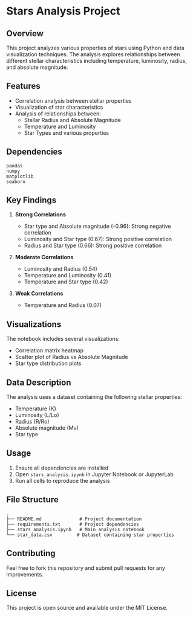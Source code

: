 # Stars Analysis Project

## Overview
This project analyzes various properties of stars using Python and data visualization techniques. The analysis explores relationships between different stellar characteristics including temperature, luminosity, radius, and absolute magnitude.

## Features
- Correlation analysis between stellar properties
- Visualization of star characteristics
- Analysis of relationships between:
  - Stellar Radius and Absolute Magnitude
  - Temperature and Luminosity
  - Star Types and various properties

## Dependencies
```
pandas
numpy
matplotlib
seaborn
```

## Key Findings
1. **Strong Correlations**
   - Star type and Absolute magnitude (-0.96): Strong negative correlation
   - Luminosity and Star type (0.67): Strong positive correlation
   - Radius and Star type (0.66): Strong positive correlation

2. **Moderate Correlations**
   - Luminosity and Radius (0.54)
   - Temperature and Luminosity (0.41)
   - Temperature and Star type (0.42)

3. **Weak Correlations**
   - Temperature and Radius (0.07)

## Visualizations
The notebook includes several visualizations:
- Correlation matrix heatmap
- Scatter plot of Radius vs Absolute Magnitude
- Star type distribution plots

## Data Description
The analysis uses a dataset containing the following stellar properties:
- Temperature (K)
- Luminosity (L/Lo)
- Radius (R/Ro)
- Absolute magnitude (Mv)
- Star type

## Usage
1. Ensure all dependencies are installed
2. Open `stars_analysis.ipynb` in Jupyter Notebook or JupyterLab
3. Run all cells to reproduce the analysis

## File Structure
```
.
├── README.md              # Project documentation
├── requirements.txt       # Project dependencies
├── stars_analysis.ipynb   # Main analysis notebook
└── star_data.csv         # Dataset containing star properties
```

## Contributing
Feel free to fork this repository and submit pull requests for any improvements.

## License
This project is open source and available under the MIT License.
